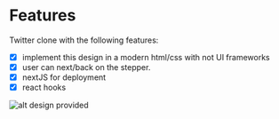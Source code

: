 # Features
Twitter clone with the following features:

- [x] implement this design in a modern html/css with not UI frameworks
- [x] user can next/back on the stepper.
- [x] nextJS for deployment 
- [x] react hooks 

![alt design provided](https://ibb.co/cNdzgxB)
